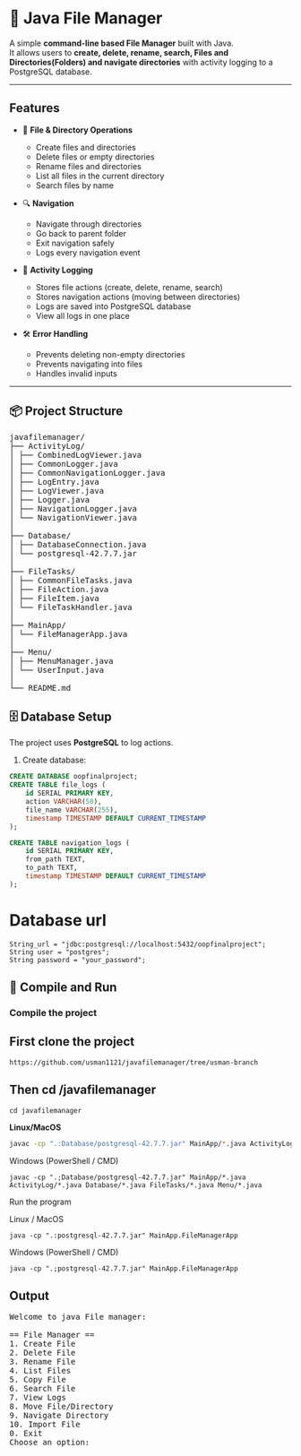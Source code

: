 # 📂 Java File Manager

A simple **command-line based File Manager** built with Java.  
It allows users to **create, delete, rename, search, Files and Directories(Folders) and navigate directories** with activity logging to a PostgreSQL database.

---

##  Features

- 📁 **File & Directory Operations**
  - Create files and directories
  - Delete files or empty directories
  - Rename files and directories
  - List all files in the current directory
  - Search files by name
  
- 🔍 **Navigation**
  - Navigate through directories
  - Go back to parent folder
  - Exit navigation safely
  - Logs every navigation event

- 📝 **Activity Logging**
  - Stores file actions (create, delete, rename, search)
  - Stores navigation actions (moving between directories)
  - Logs are saved into PostgreSQL database
  - View all logs in one place

- 🛠 **Error Handling**
  - Prevents deleting non-empty directories
  - Prevents navigating into files
  - Handles invalid inputs

---
## 📦 Project Structure

<pre>
javafilemanager/
├── ActivityLog/
│ ├── CombinedLogViewer.java
│ ├── CommonLogger.java
│ ├── CommonNavigationLogger.java
│ ├── LogEntry.java
│ ├── LogViewer.java
│ ├── Logger.java
│ ├── NavigationLogger.java
│ └── NavigationViewer.java
│
├── Database/
│ ├── DatabaseConnection.java
│ └── postgresql-42.7.7.jar
│
├── FileTasks/
│ ├── CommonFileTasks.java
│ ├── FileAction.java
│ ├── FileItem.java
│ └── FileTaskHandler.java
│
├── MainApp/
│ └── FileManagerApp.java
│
├── Menu/
│ ├── MenuManager.java
│ └── UserInput.java
│
└── README.md
</pre>


## 🗄 Database Setup

The project uses **PostgreSQL** to log actions.

1. Create database:
```sql
CREATE DATABASE oopfinalproject;
CREATE TABLE file_logs (
    id SERIAL PRIMARY KEY,
    action VARCHAR(50),
    file_name VARCHAR(255),
    timestamp TIMESTAMP DEFAULT CURRENT_TIMESTAMP
);

CREATE TABLE navigation_logs (
    id SERIAL PRIMARY KEY,
    from_path TEXT,
    to_path TEXT,
    timestamp TIMESTAMP DEFAULT CURRENT_TIMESTAMP
);
```

# Database url
```
String_url = "jdbc:postgresql://localhost:5432/oopfinalproject";
String user = "postgres";
String password = "your_password";
```
## 🚀 Compile and Run

### Compile the project  

## First clone the project

```
https://github.com/usman1121/javafilemanager/tree/usman-branch
```
## Then cd /javafilemanager
```
cd javafilemanager

```
**Linux/MacOS**
```bash
javac -cp ".:Database/postgresql-42.7.7.jar" MainApp/*.java ActivityLog/*.java Database/*.java FileTasks/*.java Menu/*.java
```
Windows (PowerShell / CMD)
```
javac -cp ".;Database/postgresql-42.7.7.jar" MainApp/*.java ActivityLog/*.java Database/*.java FileTasks/*.java Menu/*.java
```
Run the program

Linux / MacOS
```
java -cp ".:postgresql-42.7.7.jar" MainApp.FileManagerApp
```
Windows (PowerShell / CMD)
```
java -cp ".;postgresql-42.7.7.jar" MainApp.FileManagerApp
```


## Output
<pre>
Welcome to java File manager:

== File Manager ==
1. Create File
2. Delete File
3. Rename File
4. List Files
5. Copy File
6. Search File
7. View Logs
8. Move File/Directory
9. Navigate Directory
10. Import File
0. Exit
Choose an option:
</pre>

